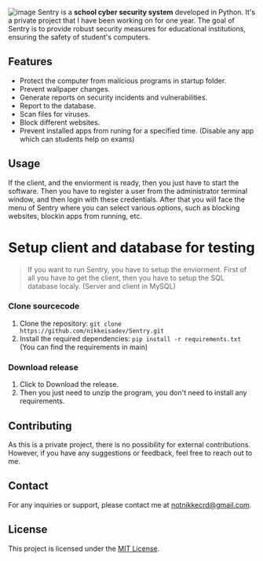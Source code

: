 ![image](https://github.com/nikkeisadev/Sentry/assets/137056695/db78c61d-6be6-434d-b573-08bc29c63726)
Sentry is a **school cyber security system** developed in Python. It's a private project that I have been working on for one year. The goal of Sentry is to provide robust security measures for educational institutions, ensuring the safety of student's computers.

## Features
- Protect the computer from malicious programs in startup folder.
- Prevent wallpaper changes.
- Generate reports on security incidents and vulnerabilities.
- Report to the database.
- Scan files for viruses.
- Block different websites.
- Prevent installed apps from runing for a specified time. (Disable any app which can students help on exams)

## Usage
If the client, and the enviorment is ready, then you just have to start the software. Then you have to register a user from the administrator terminal window, and then login with these credentials.
After that you will face the menu of Sentry where you can select various options, such as blocking websites, blockin apps from running, etc.

# Setup client and database for testing
> If you want to run Sentry, you have to setup the enviorment. First of all you have to get the client, then you have to setup the SQL database localy. (Server and client in MySQL)
### Clone sourcecode
1. Clone the repository: `git clone https://github.com/nikkeisadev/Sentry.git`
2. Install the required dependencies: `pip install -r requirements.txt` (You can find the requirements in main)
### Download release
1. Click to Download the release.
2. Then you just need to unzip the program, you don't need to install any requirements.
## Contributing
As this is a private project, there is no possibility for external contributions. However, if you have any suggestions or feedback, feel free to reach out to me.

## Contact
For any inquiries or support, please contact me at [notnikkecrd@gmail.com](mailto:notnikkecrd@gmail.com).

## License
This project is licensed under the [MIT License](LICENSE).
